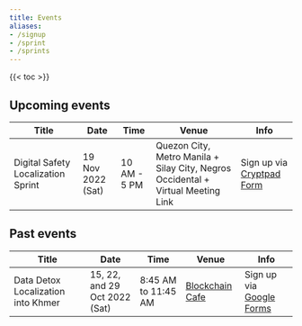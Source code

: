 ```yaml
---
title: Events
aliases:
- /signup
- /sprint
- /sprints
---
```


{{< toc >}}

## Upcoming events

| Title | Date | Time | Venue | Info |
| ----- | ---- | ---- | ----- | ---- |
| Digital Safety Localization Sprint | 19 Nov 2022 (Sat) | 10 AM - 5 PM | Quezon City, Metro Manila + Silay City, Negros Occidental + Virtual Meeting Link | Sign up via [Cryptpad Form](https://cryptpad.fr/form/#/2/form/view/-l+8BkiV8Mo9vvYBQJdhC89zBR8E-L+qpj7-c8HCTzQ/) |


## Past events

| Title | Date | Time | Venue | Info |
| ----- | ---- | ---- | ----- | ---- |
| Data Detox Localization into Khmer | 15, 22, and 29 Oct 2022 (Sat) | 8:45 AM to 11:45 AM | [Blockchain Cafe](https://goo.gl/maps/exAviqj5JsrDGEpv5) | Sign up via [Google Forms](https://forms.gle/y76FWjV3SWGpQKRb8) |
